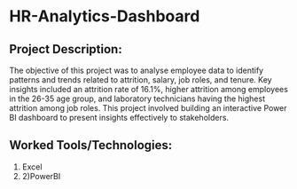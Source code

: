 # HR-Analytics-Dashboard

## Project Description:
The objective of this project was to analyse employee data to identify patterns and trends related to attrition, salary, job roles, and tenure. Key insights included an attrition rate of 16.1%, higher attrition among employees in the 26-35 age group, and laboratory technicians having the highest attrition among job roles. This project involved building an interactive Power BI dashboard to present insights effectively to stakeholders.


## Worked Tools/Technologies: 
1) Excel
2) 2)PowerBI
